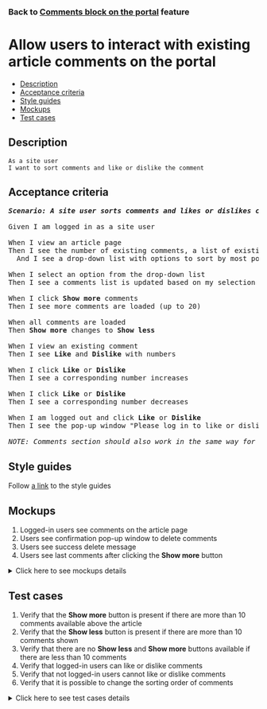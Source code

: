 ### Back to [Comments block on the portal](../../README.md) feature

# Allow users to interact with existing article comments on the portal

- [Description](#description)
- [Acceptance criteria](#acceptance-criteria)
- [Style guides](#style-guides)
- [Mockups](#mockups)
- [Test cases](#test-cases)

## Description

    As a site user
    I want to sort comments and like or dislike the comment

## Acceptance criteria

<pre>
<b><i>Scenario: A site user sorts comments and likes or dislikes comments</i></b>

Given I am logged in as a site user

When I view an article page
Then I see the number of existing comments, a list of existing comments with 10 most recent comments at the top, and the <b>Show more</b> comments button at the bottom
  And I see a drop-down list with options to sort by most popular, oldest first, or newest first

When I select an option from the drop-down list
Then I see a comments list is updated based on my selection

When I click <b>Show more</b> comments
Then I see more comments are loaded (up to 20)

When all comments are loaded
Then <b>Show more</b> changes to <b>Show less</b>

When I view an existing comment
Then I see <b>Like</b> and <b>Dislike</b> with numbers

When I click <b>Like</b> or <b>Dislike</b>
Then I see a corresponding number increases

When I click <b>Like</b> or <b>Dislike</b>
Then I see a corresponding number decreases

When I am logged out and click <b>Like</b> or <b>Dislike</b>
Then I see the pop-up window "Please log in to like or dislike comments" with the link to log-in page

<i>NOTE: Comments section should also work in the same way for videos.</i>
</pre>

## Style guides

Follow [a link](https://www.figma.com/proto/0zkkf5WC77OSpvyD6YXpFE/Style-guides?page-id=0%3A1&node-id=19%3A5368&viewport=266%2C48%2C0.54&scaling=min-zoom&starting-point-node-id=19%3A5368) to the style guides

## Mockups

1. Logged-in users see comments on the article page
2. Users see confirmation pop-up window to delete comments
3. Users see success delete message
4. Users see last comments after clicking the <b>Show more</b> button

<details>
  <summary>Click here to see mockups details</summary>

**1. Logged-in users see comments on the article page:**

![Logged-in users see comments on the article page](/sports_hub_portal/web_application_features/comments/images/comments_for_logged_in_user.png)

**2. Users see confirmation pop-up window to delete comments:**

![Users see confirmation pop-up window to delete comments](/sports_hub_portal/web_application_features/comments/images/before_delete_warning_popup.png)

**3. Users see success delete message:**

![Users see success delete message](/sports_hub_portal/web_application_features/comments/images/comment_deleted_popup.png)

**4. Users see last comments after clicking the Show more button:**

![Users see last comments after clicking the Show more button](/sports_hub_portal/web_application_features/comments/images/expanded_comments.png)

</details>

## Test cases

1. Verify that the <b>Show more</b> button is present if there are more than 10 comments available above the article
2. Verify that the <b>Show less</b> button is present if there are more than 10 comments shown
3. Verify that there are no <b>Show less</b> and <b>Show more</b> buttons available if there are less than 10 comments
4. Verify that logged-in users can like or dislike comments
5. Verify that not logged-in users cannot like or dislike comments
6. Verify that it is possible to change the sorting order of comments

<details>
  <summary>Click here to see test cases details</summary>

### **#1. Verify that the Show more button is present if there are more than 10 comments available above the article**

|Preconditions|Steps|Expected result
--------------|-----|----------
|- Log in with user account</br>- There are more than 20 comments to the article|1) Select any article on the <b>Home</b> page</br>2) Go to the comments section, and then click <b>Show more</b>|1) 10 comments are shown</br>2) 10 more comments are loaded (20 comments in total) and a user can still see the <b>Show more</b> button because there are more comments to show. The <b>Show less</b> button appears|

### **#2. Verify that the Show less button is present if there are more than 10 comments shown**

|Preconditions|Steps|Expected result
--------------|-----|----------
|- Log in with user account</br>- There are more than 10 comments to the article|1) Select any article on the <b>Home</b> page</br>2) Click <b>Show more</b></br>3) Click <b>Show less</b>|1) 10 comments are shown</br>2) All comments are loaded, the <b>Show more</b> button disappears, and the <b>Show less</b> button appears</br>3) Only 10 comments are show, the <b>Show less</b> button disappears, and the <b>Show more</b> button appears|

### **#3. Verify that there are no Show less and Show more buttons available if there are less than 10 comments**

|Preconditions|Steps|Expected result
--------------|-----|----------
|- Log in with user account</br>- There are less than 10 comments to the article|1) Select any article on the <b>Home</b> page</br>2) Check if the <b>Show more</b> and <b>Show less</b> buttons are shown|1) All comments are shown</br>2) There are no <b>Show more</b> or <b>Show less</b> buttons in the comments section|

### **#4. Verify that logged-in users can like or dislike comments**

|Preconditions|Steps|Expected result
--------------|-----|----------
|- Log in with user account</br>- There are some comments to the article</br>- There are some replies to comments|1) Select any article on the <b>Home</b> page</br>2) Click <b>Like</b> under any comment</br>3) Click <b>Like</b> under any reply to the comment</br>4) Сlick <b>Dislike</b> under the comment above the article</br>5) Сlick <b>Dislike</b> under the comment above the comment</br>6) Click <b>Like</b> under the comment you previously disliked</br>7) Click <b>Dislike</b> under the comment you previously liked|2) The number of likes increases</br>3) The number of likes increases</br>4) The number of dislikes increases</br>5) The number of dislikes increases</br>6) The number of likes increases and the number of dislikes decreases</br>7) The number of dislikes increases and the number of likes decreases|

### **#5. Verify that not logged-in users cannot like or dislike comments**

|Preconditions|Steps|Expected result
--------------|-----|----------
|- The user is not logged in</br>- There are some comments to the article</br>- There are some replies to comments|1) Select any article on the <b>Home</b> page</br>2) Click the <b>Like</b> or <b>Dislike</b> icon under any comment above the article|2) Pop-up window "Please log in to leave a comment" with a link to log-in page appears|

### **#6. Verify that it is possible to change the sorting order of comments**

|Preconditions|Steps|Expected result
--------------|-----|----------
|- The user is not logged in</br>- There are some comments to the article|1) Select any article on the <b>Home</b> page with comments</br>2) Click <b>Sort by > Most popular</b></br>3) Click <b>Sort by > Oldest first</b></br>4) Click <b>Sort by > Newest first</b>|2) Most popular comments are shown first</br>3) Oldest comments are shown first</br>4) Newest comments are shown first|
</details>
